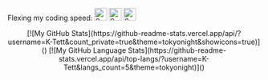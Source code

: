 
Flexing my coding speed:
[<img src="https://api.speedtyper.dev/users/K-Tett/badges/averagewpm" alt="SpeedTyper.dev avg wpm" height="25">](https://www.speedtyper.dev/profile/K-Tett) 
[<img src="https://api.speedtyper.dev/users/K-Tett/badges/topwpm" alt="SpeedTyper.dev top wpm" height="25">](https://www.speedtyper.dev/profile/K-Tett) 
[<img src="https://api.speedtyper.dev/users/K-Tett/badges/gamecount" alt="SpeedTyper.dev games" height="25">](https://www.speedtyper.dev/profile/K-Tett)

<p align="center">
  [![My GitHub Stats](https://github-readme-stats.vercel.app/api/?username=K-Tett&count_private=true&theme=tokyonight&showicons=true)]()
[![My GitHub Language Stats](https://github-readme-stats.vercel.app/api/top-langs/?username=K-Tett&langs_count=5&theme=tokyonight)]()
</p>
